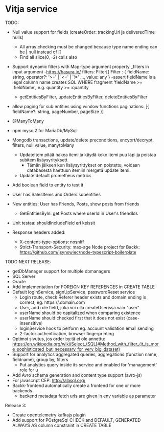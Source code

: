 # Vitja service

TODO:
- Null value support for fields (createOrder: trackingUrl ja deliveredTime nulls)
  - All array checking must be changed because type name ending can be  | null instead of []
  - Find all slice(0, -2) calls also

- Support dynamic filters with Map-type argument property
  _filters in input argument
  -https://hasura.io/
  filters: Filter[]
   Filter : { fieldName: string, operator?: '>=' | '<=' | '!=' ..., value: any }
   -assert fieldName is a legal column name
   creates SQL WHERE fragment 'fieldName >= :fieldName', e.g. quantity >= :quantity
   - getEntitiesByFilter, updateEntitiesByFilter, deleteEntitiesByFilter
- allow paging for sub entities using window functions
  paginations: [{ fieldName?: string, pageNumber, pageSize }]
- @ManyToMany
- npm mysql2 for MariaDb/MySql
- Mongodb transactions, update/delete preconditions, encyprt/decrypt, filters, null value, manytoMany
  - UpdateItem pitää hakea itemi ja käydä koko itemi puu läpi ja poistaa subitem lisäysyrityksett.
    - Tämän jälkeen kun lisäysyrittykset on poistettu, voidaan databasesta haettuun itemiin mergetä update itemi.
  - Update default prometheus metrics
- Add boolean field to entity to test it
- User has SalesItems and Orders subentities
- New entities: User has Friends, Posts, show posts from friends
  - GetEntitiesByIn: get Posts where userId in User's friendIds
- Unit testaa: shouldIncludeField eri keissit
- Response headers added:
  - X-content-type-options: nosniff
  - Strict-Transport-Security: max-age 
Node project for Backk: https://github.com/jsynowiec/node-typescript-boilerplate

TODO NEXT RELEASE:
- getDbManager support for multiple dbmanagers
- SQL Server
- Oracle
- Add implementation for FOREIGN KEY REFERENCES in CREATE TABLE
- Default loginService, signUpService, passwordReset service
    - Login route, check Referer header exists and domain ending is correct, eg. https://<something>.domain.com
    - User, add role field, joka voi olla createUserissa vain "user"
    - userName should be capitalized when comparing existence
    - userName should checked first that it does not exist (case-insensitive)
    - loginService hook to perform eg. account validation email sending
    - 2-factor authentication, browser fingerprinting
- Optimoi sivutus, jos order by:tä ei ole annettu:
    https://en.wikipedia.org/wiki/Select_(SQL)#Method_with_filter_(it_is_more_sophisticated_but_necessary_for_very_big_dataset)
- Support for analytics aggregated queries, aggregations (function name, fieldname), group by, filters
    - Put analytics query inside its service and enabled for 'management' role for u
- Add Avro schema generation and content type support (avro-js)
- For javascript CEP: http://alasql.org/
- Backk-frontend automatically create a frontend for one or more backends
  - backend metadata fetch urls are given in env variable as parameter

Release 3:
- Create opentelemetry kafkajs plugin
- Add support for POstgreSql CHECK and DEFAULT, GENERATED ALWAYS AS column constraint in CREATE TABLE
